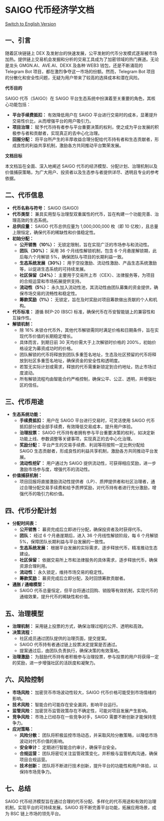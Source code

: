 # SAIGO 代币经济学文档

[Switch to English Version](https://github.com/mmm-saigo/Tokenomics/blob/main/Saigo_Tokenomics_en.MD)


## 一、引言

随着区块链链上 DEX 及发射台的快速发展，公平发射的代币分发模式逐渐被市场加热。提供链上交易机会发掘和分析的交易工具成为了加密领域的热门赛道。无论是龙头 GMGN.AI、AVE.AI、DEXX 及各种 WEB3 钱包，还是不断涌现的 Telegram Bot 项目，都在激烈争夺这一市场的份额。然而，Telegram Bot 项目的分散化和安全性问题，无疑为用户带来了较高的选择成本和潜在风险。

**代币目的**

SAIGO 代币（SAIGO）在 SAIGO 平台生态系统中扮演着至关重要的角色，其核心功能包括：

* **平台手续费抵扣：** 有效降低用户在 SAIGO 平台进行交易时的成本，显著提升交易性价比，从而增强平台的用户吸引力。
* **项目治理：** 赋予代币持有者参与平台重要决策的权利，使之成为平台发展的积极参与者和贡献者，实现真正的去中心化治理。
* **回报分配：** 将平台所产生的丰厚收益合理分配给代币持有者和生态贡献者，形成良性的利益共享机制，激励各方共同推动平台繁荣发展。

**文档目标**

本文档旨在全面、深入地阐述 SAIGO 代币的经济模型、分配计划、治理机制以及价值捕获策略，为广大用户、投资者以及生态参与者提供详尽、透明且专业的参考依据。

## 二、代币信息

* **代币名称与符号：** SAIGO (SAIGO)
* **代币类型：** 兼具实用型与治理型双重属性的代币，旨在构建一个功能完善、治理高效的生态系统。
* **总供应量：** SAIGO 代币总供应量为 1,000,000,000 枚（即 10 亿枚），且总量上限恒定，确保代币的稀缺性和价值稳定性。
* **初始分配：**
    * **公开销售（10%）：** 无锁定限制，旨在实现广泛的市场参与和流动性。
    * **团队（30%）：** 采用 36 个月线性解锁机制，包含 6 个月悬崖解锁期，此后每六个月解锁 5%，确保团队与项目的长期利益一致。
    * **生态系统发展（30%）：** 用于空投激励、流动性激励、产品生态系统激励等，以促进生态系统的可持续发展。
    * **社区保留（24%）：** 主要用于交易所上市（CEX）、法律服务等，为项目的合规运营和市场拓展提供支持。
    * **流动性（5%）：** 永久加入流动性池，其流动性由团队募集的资金提供，确保市场交易的流畅性和稳定性。
    * **筹款奖励（1%）：** 无锁定，旨在及时奖励对项目筹款做出贡献的个人和机构。
* **代币标准：** 遵循 BEP-20 (BSC) 标准，确保代币在币安智能链上的兼容性和互操作性。
* **解锁机制：**
    * 除 16% 未锁仓代币外，其他代币解锁需同时满足价格和日期条件，旨在实现代币价值的长期稳定增长。
    * 具体而言，到期日前 30 天均价需大于上次解锁时价格的 200%，初始价格设定为募资成功时的价格。
    * 团队解锁的代币将释放到团队多重签名地址，生态及社区预留的代币将释放到社区多重签名地址，确保资金的安全性和透明度。
    * 若暂无实际计划或需求，释放的代币需重新锁定到合约地址，防止市场过度波动。
    * 所有解锁流程均由智能合约严格控制，确保公平、公正、透明，并增强社区的信任。

## 三、代币用途

* **生态系统功能：**
    * **手续费抵扣：** 用户在 SAIGO 平台进行交易时，可灵活使用 SAIGO 代币抵扣部分或全部手续费，有效降低交易成本，提升用户体验。
    * **治理投票：** SAIGO 代币持有者拥有参与平台重要决策的权利，如决定新功能上线、参数调整等关键事项，实现真正的去中心化治理。
    * **奖励分配：** 平台产生的交易手续费、利润等将按照一定比例分配给 SAIGO 生态贡献者，形成良性的利益共享机制，激励各方共同推动平台发展。
    * **流动性挖矿：** 用户通过为 SAIGO 提供流动性，可获得相应奖励，进一步激励市场参与度，增强代币的流动性。
* **价值捕获机制：**
    * 项目回报将直接激励流动性提供者（LP）、质押提供者和社区治理者，通过合理分配交易手续费和给予质押奖励，对代币持有者进行充分激励，增强代币的吸引力和价值。

## 四、代币分配计划

* **分配时间表：**
    * **公开销售：** 募资完成后立即进行分配，确保投资者及时获得代币。
    * **团队：** 经过 6 个月悬崖期后，进入 36 个月线性解锁阶段，每 6 个月解锁 5%，保障团队长期利益与平台发展的一致性。
    * **生态系统发展：** 根据平台发展的实际需求，逐步释放代币，精准推动生态建设。
    * **社区保留：** 依据交易所上市和法律服务的具体需求，逐步释放代币，确保资源合理利用。
    * **流动性：** 永久锁定，维持市场交易的稳定性。
    * **筹款奖励：** 募资完成后立即分配，及时回馈筹款贡献者。
* **通胀 / 通缩模型：**
    * SAIGO 代币总量恒定，但平台将通过回购、销毁等有效机制，实现代币的通缩效果，提升代币的稀缺性和价值。

## 五、治理模型

* **治理机制：** 采用链上投票的方式，确保治理过程的公开、透明和高效。
* **决策流程：**
    * 社区成员通过团队提供的治理页面，提交提案。
    * SAIGO 代币持有者通过链上投票决定提案是否通过。
    * 提案通过后，由团队负责执行，确保决策的有效落地。
* **治理激励：** 为鼓励代币持有者积极参与治理投票，参与投票的用户将获得一定的奖励，进一步增强社区的活跃度和凝聚力。

## 六、风险控制

* **市场风险：** 加密货币市场波动性较大，SAIGO 代币价格可能受到市场情绪的影响。
* **技术风险：** 智能合约可能存在安全漏洞，影响平台运行。
* **监管风险：** 加密货币监管政策存在不确定性，可能对项目发展产生影响。
* **竞争风险：** 市场上已经存在一些竞争对手，SAIGO 需要不断创新才能保持竞争力。
* **应对策略：**
    * **风险分散：** 团队将积极监控市场动态，并采取风险分散策略，以降低市场波动对代币价值的影响。
    * **安全审计：** 定期进行智能合约审计，确保平台安全。
    * **合规运营：** 团队将密切关注监管政策变化，并积极与监管机构沟通，确保项目合规运营。
    * **技术创新：** 团队将不断进行技术创新，提升平台的功能性和用户体验，以保持市场竞争力。

## 七、总结

SAIGO 代币经济模型旨在通过合理的代币分配、多样化的代币用途和有效的治理机制，实现平台的可持续发展。SAIGO 将不断完善平台功能，拓展应用场景，成为 BSC 链上市场的领先平台。
